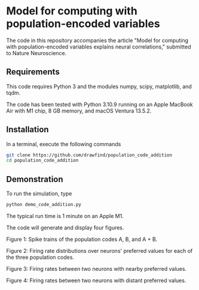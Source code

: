 # Model for computing with population-encoded variables

The code in this repository accompanies the article "Model for computing with population-encoded variables explains neural correlations," submitted to Nature Neuroscience.

## Requirements

This code requires Python 3 and the modules numpy, scipy, matplotlib, and tqdm. 

The code has been tested with Python 3.10.9 running on an Apple MacBook Air with M1 chip, 8 GB memory, and macOS Ventura 13.5.2.

## Installation

In a terminal, execute the following commands
```bash
git clone https://github.com/drawfind/population_code_addition
cd population_code_addition
```

## Demonstration

To run the simulation, type
```bash
python demo_code_addition.py
```

The typical run time is 1 minute on an Apple M1.

The code will generate and display four figures.

Figure 1: Spike trains of the population codes A, B, and A + B.

Figure 2: Firing rate distributions over neurons' preferred values for each of the three population codes.

Figure 3: Firing rates between two neurons with nearby preferred values.

Figure 4: Firing rates between two neurons with distant preferred values.